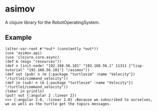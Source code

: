 # asimov

A clojure library for the RobotOperatingSystem.

## Example

    (alter-var-root #'*out* (constantly *out*))
    (use 'asimov.api)
    (use 'clojure.core.async)
    (def m (msgs "resources"))
    (def n (init-node! "192.168.56.101" "192.168.56.1" 11311 {"lisp-tutorial" "192.168.56.101"} "/asimov"))
    (def out (pub! n (m {:package "turtlesim" :name "Velocity"}) "/turtle1/command_velocity"))
    (def in (sub! n (m {:package "turtlesim" :name "Velocity"}) "/turtle1/command_velocity"))
    (take! in println)
    (put! out {:angular 2 :linear 2})
    >>> {:angular 2.0, :linear 2.0} ;Because we subscribed to ourselves, we as well as the turtle get the topics messages.
